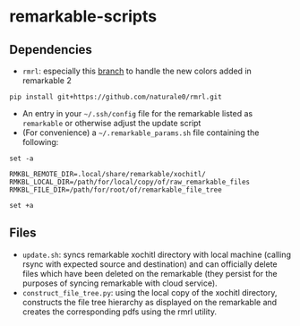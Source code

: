 # remarkable-scripts

## Dependencies

- `rmrl`: especially this [branch](https://github.com/naturale0/rmrl) to handle
the new colors added in remarkable 2
```
pip install git+https://github.com/naturale0/rmrl.git
```
- An entry in your `~/.ssh/config` file for the remarkable listed as `remarkable`
or otherwise adjust the update script
- (For convenience) a `~/.remarkable_params.sh` file containing the following:

```
set -a

RMKBL_REMOTE_DIR=.local/share/remarkable/xochitl/
RMKBL_LOCAL_DIR=/path/for/local/copy/of/raw_remarkable_files
RMKBL_FILE_DIR=/path/for/root/of/remarkable_file_tree

set +a
```

## Files

- `update.sh`: syncs remarkable xochitl directory with local machine (calling
rsync with expected source and destination) and can officially delete files which
have been deleted on the remarkable (they persist for the purposes of syncing
remarkable with cloud service).
- `construct_file_tree.py`: using the local copy of the xochitl directory,
constructs the file tree hierarchy as displayed on the remarkable and
creates the corresponding pdfs using the rmrl utility. 
